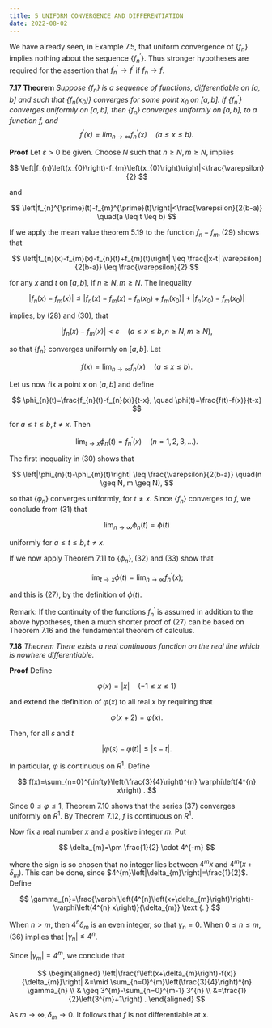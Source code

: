 ```yaml
---
title: 5 UNIFORM CONVERGENCE AND DIFFERENTIATION
date: 2022-08-02
---
```


We have already seen, in Example 7.5, that uniform convergence of $\left\{f_{n}\right\}$ implies nothing about the sequence $\left\{f_{n}^{\prime}\right\}$. Thus stronger hypotheses are required for the assertion that $f_{n}^{\prime} \rightarrow f^{\prime}$ if $f_{n} \rightarrow f$.

**7.17 Theorem** *Suppose $\left\{f_{n}\right\}$ is a sequence of functions, differentiable on $[a, b]$ and such that $\left\{f_{n}\left(x_{0}\right)\right\}$ converges for some point $x_{0}$ on $[a, b]$. If $\left\{f_{n}^{\prime}\right\}$ converges uniformly on $[a, b]$, then $\left\{f_{n}\right\}$ converges uniformly on $[a, b]$, to a function $f$, and
$$
f^{\prime}(x)=\lim _{n \rightarrow \infty} f_{n}^{\prime}(x) \quad(a \leq x \leq b) .
$$*

**Proof** Let $\varepsilon>0$ be given. Choose $N$ such that $n \geq N, m \geq N$, implies

$$
\left|f_{n}\left(x_{0}\right)-f_{m}\left(x_{0}\right)\right|<\frac{\varepsilon}{2}
$$

and

$$
\left|f_{n}^{\prime}(t)-f_{m}^{\prime}(t)\right|<\frac{\varepsilon}{2(b-a)} \quad(a \leq t \leq b)
$$

If we apply the mean value theorem $5.19$ to the function $f_{n}-f_{m},(29)$ shows that

$$
\left|f_{n}(x)-f_{m}(x)-f_{n}(t)+f_{m}(t)\right| \leq \frac{|x-t| \varepsilon}{2(b-a)} \leq \frac{\varepsilon}{2}
$$

for any $x$ and $t$ on $[a, b]$, if $n \geq N, m \geq N$. The inequality

$$
\left|f_{n}(x)-f_{m}(x)\right| \leq\left|f_{n}(x)-f_{m}(x)-f_{n}\left(x_{0}\right)+f_{m}\left(x_{0}\right)\right|+\left|f_{n}\left(x_{0}\right)-f_{m}\left(x_{0}\right)\right|
$$

implies, by (28) and (30), that

$$
\left|f_{n}(x)-f_{m}(x)\right|<\varepsilon \quad(a \leq x \leq b, n \geq N, m \geq N) \text {, }
$$

so that $\left\{f_{n}\right\}$ converges uniformly on $[a, b]$. Let

$$
f(x)=\lim _{n \rightarrow \infty} f_{n}(x) \quad(a \leq x \leq b) .
$$

Let us now fix a point $x$ on $[a, b]$ and define

$$
\phi_{n}(t)=\frac{f_{n}(t)-f_{n}(x)}{t-x}, \quad \phi(t)=\frac{f(t)-f(x)}{t-x}
$$

for $a \leq t \leq b, t \neq x$. Then

$$
\lim _{t \rightarrow x} \phi_{n}(t)=f_{n}^{\prime}(x) \quad(n=1,2,3, \ldots) \text {. }
$$

The first inequality in (30) shows that

$$
\left|\phi_{n}(t)-\phi_{m}(t)\right| \leq \frac{\varepsilon}{2(b-a)} \quad(n \geq N, m \geq N),
$$

so that $\left\{\phi_{n}\right\}$ converges uniformly, for $t \neq x$. Since $\left\{f_{n}\right\}$ converges to $f$, we conclude from (31) that

$$
\lim _{n \rightarrow \infty} \phi_{n}(t)=\phi(t)
$$

uniformly for $a \leq t \leq b, t \neq x$.

If we now apply Theorem $7.11$ to $\left\{\phi_{n}\right\},(32)$ and (33) show that

$$
\lim _{t \rightarrow x} \phi(t)=\lim _{n \rightarrow \infty} f_{n}^{\prime}(x) \text {; }
$$

and this is (27), by the definition of $\phi(t)$.

Remark: If the continuity of the functions $f_{n}^{\prime}$ is assumed in addition to the above hypotheses, then a much shorter proof of (27) can be based on Theorem $7.16$ and the fundamental theorem of calculus.


**7.18** *Theorem There exists a real continuous function on the real line which is nowhere differentiable.*

**Proof** Define

$$
\varphi(x)=|x| \quad(-1 \leq x \leq 1)
$$

and extend the definition of $\varphi(x)$ to all real $x$ by requiring that

$$
\varphi(x+2)=\varphi(x) .
$$

Then, for all $s$ and $t$

$$
|\varphi(s)-\varphi(t)| \leq|s-t| .
$$

In particular, $\varphi$ is continuous on $R^{1}$. Define

$$
f(x)=\sum_{n=0}^{\infty}\left(\frac{3}{4}\right)^{n} \varphi\left(4^{n} x\right) .
$$

Since $0 \leq \varphi \leq 1$, Theorem $7.10$ shows that the series (37) converges uniformly on $R^{1}$. By Theorem 7.12, $f$ is continuous on $R^{1}$.

Now fix a real number $x$ and a positive integer $m$. Put

$$
\delta_{m}=\pm \frac{1}{2} \cdot 4^{-m}
$$

where the sign is so chosen that no integer lies between $4^{m} x$ and $4^{m}\left(x+\delta_{m}\right)$. This can be done, since $4^{m}\left|\delta_{m}\right|=\frac{1}{2}$. Define

$$
\gamma_{n}=\frac{\varphi\left(4^{n}\left(x+\delta_{m}\right)\right)-\varphi\left(4^{n} x\right)}{\delta_{m}} \text {. }
$$

When $n>m$, then $4^{n} \delta_{m}$ is an even integer, so that $\gamma_{n}=0$. When $0 \leq n \leq m$, (36) implies that $\left|\gamma_{n}\right| \leq 4^{n}$.

Since $\left|\gamma_{m}\right|=4^{m}$, we conclude that

$$
\begin{aligned}
\left|\frac{f\left(x+\delta_{m}\right)-f(x)}{\delta_{m}}\right| &=\mid \sum_{n=0}^{m}\left(\frac{3}{4}\right)^{n} \gamma_{n} \\
& \geq 3^{m}-\sum_{n=0}^{m-1} 3^{n} \\
&=\frac{1}{2}\left(3^{m}+1\right) .
\end{aligned}
$$

As $m \rightarrow \infty, \delta_{m} \rightarrow 0$. It follows that $f$ is not differentiable at $x$.

